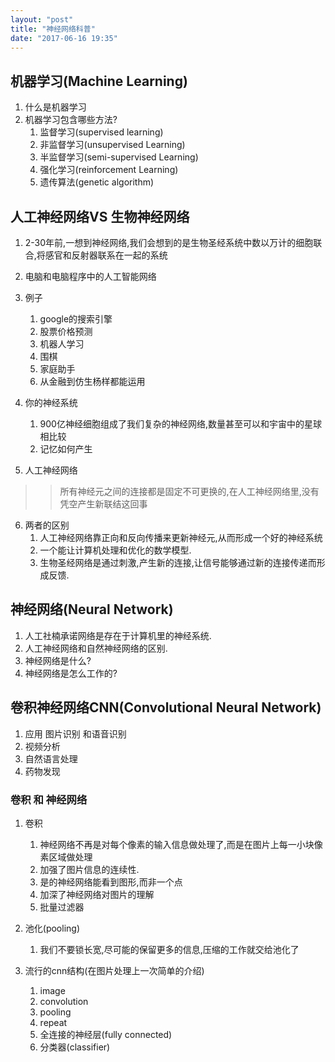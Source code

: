 ```yaml
---
layout: "post"
title: "神经网络科普"
date: "2017-06-16 19:35"
---
```


## 机器学习(Machine Learning)
1. 什么是机器学习
2. 机器学习包含哪些方法?
    1. 监督学习(supervised learning)
    2. 非监督学习(unsupervised Learning)
    3. 半监督学习(semi-supervised Learning)
    4. 强化学习(reinforcement Learning)
    5. 遗传算法(genetic algorithm)

## 人工神经网络VS 生物神经网络
1. 2-30年前,一想到神经网络,我们会想到的是生物圣经系统中数以万计的细胞联合,将感官和反射器联系在一起的系统
2. 电脑和电脑程序中的人工智能网络
3. 例子
    1. google的搜索引擎
    2. 股票价格预测
    3. 机器人学习
    4. 围棋
    5. 家庭助手
    6. 从金融到仿生杨样都能运用

4. 你的神经系统
    1. 900亿神经细胞组成了我们复杂的神经网络,数量甚至可以和宇宙中的星球相比较
    2. 记忆如何产生

5. 人工神经网络
>> 所有神经元之间的连接都是固定不可更换的,在人工神经网络里,没有凭空产生新联结这回事

6. 两者的区别
    1. 人工神经网络靠正向和反向传播来更新神经元,从而形成一个好的神经系统
    2. 一个能让计算机处理和优化的数学模型.
    3. 生物圣经网络是通过刺激,产生新的连接,让信号能够通过新的连接传递而形成反馈.

## 神经网络(Neural Network)
1. 人工社楠承诺网络是存在于计算机里的神经系统.
2. 人工神经网络和自然神经网络的区别.
3. 神经网络是什么?
4. 神经网络是怎么工作的?

## 卷积神经网络CNN(Convolutional Neural Network)
1. 应用 图片识别 和语音识别
2. 视频分析
3. 自然语言处理
4. 药物发现

### 卷积 和 神经网络
1. 卷积  
    1. 神经网络不再是对每个像素的输入信息做处理了,而是在图片上每一小块像素区域做处理
    2. 加强了图片信息的连续性.
    3. 是的神经网络能看到图形,而非一个点
    4. 加深了神经网络对图片的理解
    5. 批量过滤器
2. 池化(pooling)
    1. 我们不要锁长宽,尽可能的保留更多的信息,压缩的工作就交给池化了

2. 流行的cnn结构(在图片处理上一次简单的介绍)
    1. image
    2. convolution
    3. pooling
    4. repeat
    5. 全连接的神经层(fully connected)
    6. 分类器(classifier)



    